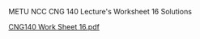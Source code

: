 METU NCC CNG 140 Lecture's Worksheet 16 Solutions


[CNG140 Work Sheet 16.pdf](https://github.com/user-attachments/files/19602016/CNG140.Work.Sheet.16.pdf)
